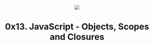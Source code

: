 <p align="center">
  <a href="https://skillicons.dev">
    <img src="https://skillicons.dev/icons?i=js" />
  </a>
</p>

<h1 align="center">0x13. JavaScript - Objects, Scopes and Closures</h1>



